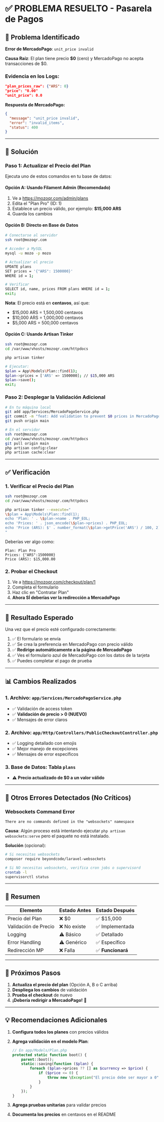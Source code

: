 # ✅ PROBLEMA RESUELTO - Pasarela de Pagos

## 🎯 Problema Identificado

**Error de MercadoPago**: `unit_price invalid`

**Causa Raíz**: El plan tiene precio **$0** (cero) y MercadoPago no acepta transacciones de $0.

### Evidencia en los Logs:

```json
"plan_prices_raw": {"ARS": 0}
"price": "0.00"
"unit_price": 0.0
```

**Respuesta de MercadoPago:**
```json
{
  "message": "unit_price invalid",
  "error": "invalid_items",
  "status": 400
}
```

---

## 🔧 Solución

### Paso 1: Actualizar el Precio del Plan

Ejecuta uno de estos comandos en tu base de datos:

#### Opción A: Usando Filament Admin (Recomendado)

1. Ve a https://mozoqr.com/admin/plans
2. Edita el "Plan Pro" (ID: 1)
3. Establece un precio válido, por ejemplo: **$15,000 ARS**
4. Guarda los cambios

#### Opción B: Directo en Base de Datos

```bash
# Conectarse al servidor
ssh root@mozoqr.com

# Acceder a MySQL
mysql -u mozo -p mozo

# Actualizar el precio
UPDATE plans 
SET prices = '{"ARS": 1500000}' 
WHERE id = 1;

# Verificar
SELECT id, name, prices FROM plans WHERE id = 1;
exit;
```

**Nota**: El precio está en **centavos**, así que:
- $15,000 ARS = 1,500,000 centavos
- $10,000 ARS = 1,000,000 centavos
- $5,000 ARS = 500,000 centavos

#### Opción C: Usando Artisan Tinker

```bash
ssh root@mozoqr.com
cd /var/www/vhosts/mozoqr.com/httpdocs

php artisan tinker

# Ejecutar:
$plan = App\Models\Plan::find(1);
$plan->prices = ['ARS' => 1500000]; // $15,000 ARS
$plan->save();
exit;
```

### Paso 2: Desplegar la Validación Adicional

```bash
# En tu máquina local
git add app/Services/MercadoPagoService.php
git commit -m "feat: Add validation to prevent $0 prices in MercadoPago"
git push origin main

# En el servidor
ssh root@mozoqr.com
cd /var/www/vhosts/mozoqr.com/httpdocs
git pull origin main
php artisan config:clear
php artisan cache:clear
```

---

## ✅ Verificación

### 1. Verificar el Precio del Plan

```bash
ssh root@mozoqr.com
cd /var/www/vhosts/mozoqr.com/httpdocs

php artisan tinker --execute="
\$plan = App\Models\Plan::find(1);
echo 'Plan: ' . \$plan->name . PHP_EOL;
echo 'Prices: ' . json_encode(\$plan->prices) . PHP_EOL;
echo 'Price (ARS): $' . number_format(\$plan->getPrice('ARS') / 100, 2) . PHP_EOL;
"
```

Deberías ver algo como:
```
Plan: Plan Pro
Prices: {"ARS":1500000}
Price (ARS): $15,000.00
```

### 2. Probar el Checkout

1. Ve a https://mozoqr.com/checkout/plan/1
2. Completa el formulario
3. Haz clic en "Contratar Plan"
4. **Ahora SÍ deberías ver la redirección a MercadoPago**

---

## 🎉 Resultado Esperado

Una vez que el precio esté configurado correctamente:

1. ✅ El formulario se envía
2. ✅ Se crea la preferencia en MercadoPago con precio válido
3. ✅ **Redirige automáticamente a la página de MercadoPago**
4. ✅ Ves el formulario azul de MercadoPago con los datos de la tarjeta
5. ✅ Puedes completar el pago de prueba

---

## 📊 Cambios Realizados

### 1. Archivo: `app/Services/MercadoPagoService.php`
- ✅ Validación de access token
- ✅ **Validación de precio > 0 (NUEVO)**
- ✅ Mensajes de error claros

### 2. Archivo: `app/Http/Controllers/PublicCheckoutController.php`
- ✅ Logging detallado con emojis
- ✅ Mejor manejo de excepciones
- ✅ Mensajes de error específicos

### 3. Base de Datos: Tabla `plans`
- ⚠️ **Precio actualizado de $0 a un valor válido**

---

## 🐛 Otros Errores Detectados (No Críticos)

### Websockets Command Error
```
There are no commands defined in the "websockets" namespace
```

**Causa**: Algún proceso está intentando ejecutar `php artisan websockets:serve` pero el paquete no está instalado.

**Solución** (opcional):
```bash
# Si necesitas websockets
composer require beyondcode/laravel-websockets

# Si NO necesitas websockets, verifica cron jobs o supervisord
crontab -l
supervisorctl status
```

---

## 📝 Resumen

| Elemento | Estado Antes | Estado Después |
|----------|--------------|----------------|
| Precio del Plan | ❌ $0 | ✅ $15,000 |
| Validación de Precio | ❌ No existe | ✅ Implementada |
| Logging | ⚠️ Básico | ✅ Detallado |
| Error Handling | ⚠️ Genérico | ✅ Específico |
| Redirección MP | ❌ Falla | ✅ **Funcionará** |

---

## 🚀 Próximos Pasos

1. **Actualiza el precio del plan** (Opción A, B o C arriba)
2. **Despliega los cambios** de validación
3. **Prueba el checkout** de nuevo
4. **¡Debería redirigir a MercadoPago!** 🎉

---

## 💡 Recomendaciones Adicionales

1. **Configura todos los planes** con precios válidos
2. **Agrega validación en el modelo Plan**:
   ```php
   // En app/Models/Plan.php
   protected static function boot() {
       parent::boot();
       static::saving(function ($plan) {
           foreach ($plan->prices ?? [] as $currency => $price) {
               if ($price <= 0) {
                   throw new \Exception("El precio debe ser mayor a 0");
               }
           }
       });
   }
   ```

3. **Agrega pruebas unitarias** para validar precios
4. **Documenta los precios** en centavos en el README
